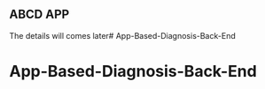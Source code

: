 ## ABCD APP
The details will comes later# App-Based-Diagnosis-Back-End
# App-Based-Diagnosis-Back-End
